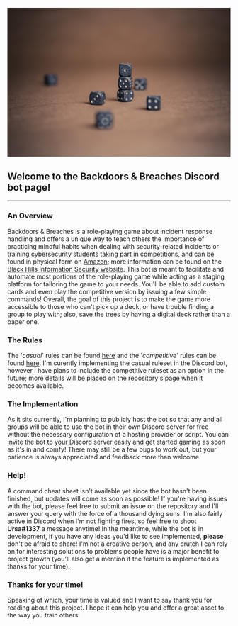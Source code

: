 ![Dice](dice.jpg)
## Welcome to the Backdoors & Breaches Discord bot page!
***
### An Overview
Backdoors & Breaches is a role-playing game about incident response handling and offers a unique way to teach others the importance of practicing mindful habits when dealing with security-related incidents or training cybersecurity students taking part in competitions, and can be found in physical form on [Amazon](https://www.amazon.com/dp/B07Y3Y1XLP/); more information can be found on the [Black Hills Information Security website](https://www.blackhillsinfosec.com/projects/backdoorsandbreaches/). This bot is meant to facilitate and automate most portions of the role-playing game while acting as a staging platform for tailoring the game to your needs. You'll be able to add custom cards and even play the competitive version by issuing a few simple commands! Overall, the goal of this project is to make the game more accessible to those who can't pick up a deck, or have trouble finding a group to play with; also, save the trees by having a digital deck rather than a paper one.

### The Rules
The '*casual*' rules can be found [here](https://www.blackhillsinfosec.com/wp-content/uploads/2020/05/BB-Visual-Guide-PRINT.pdf) and the '*competitive*' rules can be found [here](https://www.blackhillsinfosec.com/wp-content/uploads/2020/08/BB-Competitive-Version-Visual-Guide-PRINT.pdf). I'm curently implementing the casual ruleset in the Discord bot, however I have plans to include the competitive ruleset as an option in the future; more details will be placed on the repository's page when it becomes available. 

### The Implementation
As it sits currently, I'm planning to publicly host the bot so that any and all groups will be able to use the bot in their own Discord server for free without the necessary configuration of a hosting provider or script. You can [invite](https://discord.com/api/oauth2/authorize?client_id=786455520873545759&permissions=469888081&scope=bot) the bot to your Discord server easily and get started gaming as soon as it's in and comfy! There may still be a few bugs to work out, but your patience is always appreciated and feedback more than welcome.

### Help!
A command cheat sheet isn't available yet since the bot hasn't been finished, but updates will come as soon as possible! If you're having issues with the bot, please feel free to submit an issue on the repository and I'll answer your query with the force of a thousand dying suns. I'm also fairly active in Discord when I'm not fighting fires, so feel free to shoot **Ursa#1337** a message anytime! In the meantime, while the bot is in development, if you have any ideas you'd like to see implemented, **please** don't be afraid to share! I'm not a creative person, and any crutch I can rely on for interesting solutions to problems people have is a major benefit to project growth (you'll also get a mention if the feature is implemented as thanks for your time).

### Thanks for your time!
Speaking of which, your time is valued and I want to say thank you for reading about this project. I hope it can help you and offer a great asset to the way you train others!
